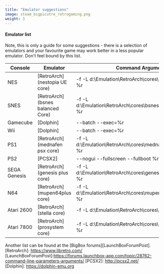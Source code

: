 ```yaml
---
title: "Emulator suggestions"
image: steam_bigpicutre_retrogaming.png
weight: 3
---
```


#### Emulator list

Note, this is only a guide for some suggestions - there is a selection of emulators and your favourite game may work better in a less popular emulator. Don't feel bound by this list.

| Console      | Emulator                          | Command Arguments                                                  |
| ------------ | --------------------------------- | ------------------------------------------------------------------ |
| NES          | [RetroArch] (nestopia UE core)    | -f -L d:\Emulation\RetroArch\cores\nestopia_libretro.dll %r        |
| SNES         | [RetroArch] (bsnes balanced Core) | -f -L d:\Emulation\RetroArch\cores\bsnes_balanced_libretro.dll %r  |
| Gamecube     | [Dolphin]                         | --batch --exec=%r                                                  |
| Wii          | [Dolphin]                         | --batch --exec=%r                                                  |
| PS1          | [RetroArch] (mednafen psx core)   | -f -L d:\Emulation\RetroArch\cores\mednafen_psx_libretro.dll %r    |
| PS2          | [PCSX2]                           | --nogui --fullscreen --fullboot %r                                 |
| SEGA Genesis | [RetroArch] (genesis plus core)   | -f -L d:\Emulation\RetroArch\cores\genesis_plus_gx_libretro.dll %r |
| N64          | [RetroArch] (mupen64plus core)    | -f -L d:\Emulation\RetroArch\cores\mupen64plus_libretro.dll %r     |
| Atari 2600   | [RetroArch] (stella core)         | -f -L d:\Emulation\RetroArch\cores\stella_libretro.dll %r          |
| Atari 7800   | [RetroArch] (prosystem core)      | -f -L d:\Emulation\RetroArch\cores\prosystem_libretro.dll %r       |

Another list can be found at the [BigBox forums][LaunchBoxForumPost].
[RetroArch]: https://www.libretro.com/
[LaunchBoxForumPost]:https://forums.launchbox-app.com/topic/28762-command-line-parameters-arguments/
[PCSX2]: http://pcsx2.net/
[Dolphin]: https://dolphin-emu.org
